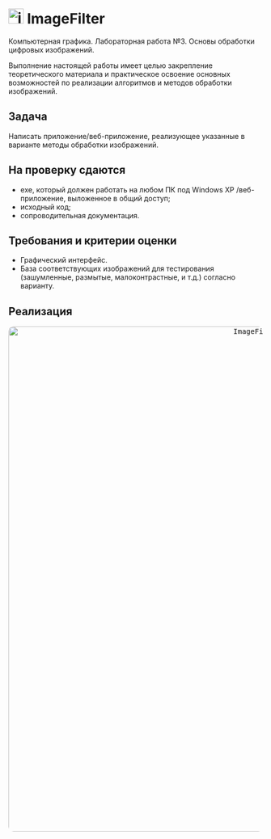 # <img src="https://user-images.githubusercontent.com/64004682/162325960-8f714599-310f-4150-92a9-def62958c451.png" alt="icon" width="30"/> ImageFilter
Компьютерная графика. Лабораторная работа №3. Основы обработки цифровых изображений.

Выполнение настоящей работы имеет целью закрепление теоретического материала и практическое освоение основных возможностей 
по реализации алгоритмов и методов обработки изображений. 

## Задача

Написать приложение/веб-приложение, реализующее указанные в варианте методы обработки изображений. 

## На проверку сдаются

* exe, который должен работать на любом ПК под Windows XP /веб-приложение, выложенное в общий доступ; 
* исходный код; 
* сопроводительная документация. 

## Требования и критерии оценки

* Графический интерфейс.
* База соответствующих изображений для тестирования (зашумленные, размытые, малоконтрастные, и т.д.) согласно варианту.

## Реализация
</p>
<p align="center">
  <kbd> <img alt="ImageFilter_gif" src=""" width="1000" style="border-radius:10px"\></kbd> 
</p>
